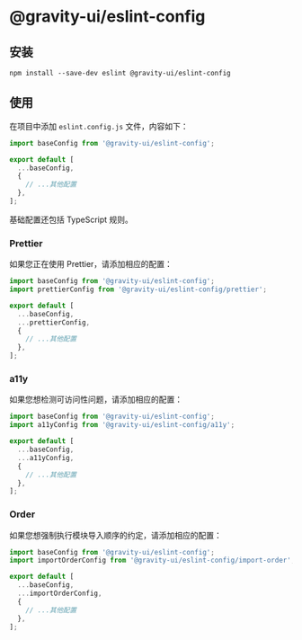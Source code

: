 # @gravity-ui/eslint-config

## 安装

```
npm install --save-dev eslint @gravity-ui/eslint-config
```

## 使用

在项目中添加 `eslint.config.js` 文件，内容如下：

```js
import baseConfig from '@gravity-ui/eslint-config';

export default [
  ...baseConfig,
  {
    // ...其他配置
  },
];
```

基础配置还包括 TypeScript 规则。

### Prettier

如果您正在使用 Prettier，请添加相应的配置：

```js
import baseConfig from '@gravity-ui/eslint-config';
import prettierConfig from '@gravity-ui/eslint-config/prettier';

export default [
  ...baseConfig,
  ...prettierConfig,
  {
    // ...其他配置
  },
];
```

### a11y

如果您想检测可访问性问题，请添加相应的配置：

```js
import baseConfig from '@gravity-ui/eslint-config';
import a11yConfig from '@gravity-ui/eslint-config/a11y';

export default [
  ...baseConfig,
  ...a11yConfig,
  {
    // ...其他配置
  },
];
```

### Order

如果您想强制执行模块导入顺序的约定，请添加相应的配置：

```js
import baseConfig from '@gravity-ui/eslint-config';
import importOrderConfig from '@gravity-ui/eslint-config/import-order';

export default [
  ...baseConfig,
  ...importOrderConfig,
  {
    // ...其他配置
  },
];
```